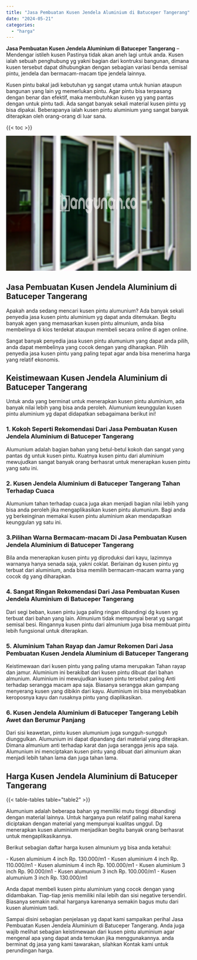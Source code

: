 ```yaml
---
title: "Jasa Pembuatan Kusen Jendela Aluminium di Batuceper Tangerang"
date: "2024-05-21"
categories: 
  - "harga"
---
```


**Jasa Pembuatan Kusen Jendela Aluminium di Batuceper Tangerang** – Mendengar istileh kusen Pastinya tidak akan aneh lagi untuk anda. Kusen ialah sebuah penghubung yg yakni bagian dari kontruksi bangunan, dimana kusen tersebut dapat dihubungkan dengan sebagian variasi benda semisal pintu, jendela dan bermacam-macam tipe jendela lainnya.

Kusen pintu bakal jadi kebutuhan yg sangat utama untuk hunian ataupun bangunan yang lain yg memerlukan pintu. Agar pintu bisa terpasang dengan benar dan efektif, maka membutuhkan kusen yg yang pantas dengan untuk pintu tadi. Ada sangat banyak sekali material kusen pintu yg bisa dipakai. Beberapanya ialah kusen pintu aluminium yang sangat banyak diterapkan oleh orang-orang di luar sana.

{{< toc >}}

![Jasa Pembuatan Kusen Jendela Aluminium di Batuceper Tangerang](/images/harga-kusen-jendela-alumunium-42.png)

## Jasa Pembuatan Kusen Jendela Aluminium di Batuceper Tangerang

Apakah anda sedang mencari kusen pintu alumunium? Ada banyak sekali penyedia jasa kusen pintu aluminium yg dapat anda ditemukan. Begitu banyak agen yang memasarkan kusen pintu almunium, anda bisa membelinya di kios terdekat ataupun membeli secara online di agen online.

Sangat banyak penyedia jasa kusen pintu alumunium yang dapat anda pilih, anda dapat membelinya yang cocok dengan yang diharapkan. Pilih penyedia jasa kusen pintu yang paling tepat agar anda bisa menerima harga yang relatif ekonomis.

## Keistimewaan Kusen Jendela Aluminium di Batuceper Tangerang

Untuk anda yang berminat untuk menerapkan kusen pintu aluminium, ada banyak nilai lebih yang bisa anda peroleh. Alumunium keunggulan kusen pintu aluminium yg dapat didapatkan sebagaimana berikut ini!

### 1\. Kokoh Seperti Rekomendasi Dari Jasa Pembuatan Kusen Jendela Aluminium di Batuceper Tangerang

Alumunium adalah bagian bahan yang betul-betul kokoh dan sangat yang pantas dg untuk kusen pintu. Kuatnya kusen pintu dari aluminium mewujudkan sangat banyak orang berhasrat untuk menerapkan kusen pintu yang satu ini.

### 2\. Kusen Jendela Aluminium di Batuceper Tangerang Tahan Terhadap Cuaca

Alumunium tahan terhadap cuaca juga akan menjadi bagian nilai lebih yang bisa anda peroleh jika mengaplikasikan kusen pintu alumunium. Bagi anda yg berkeinginan memakai kusen pintu aluminium akan mendapatkan keunggulan yg satu ini.

### 3.Pilihan Warna Bermacam-macam Di Jasa Pembuatan Kusen Jendela Aluminium di Batuceper Tangerang

Bila anda menerapkan kusen pintu yg diproduksi dari kayu, lazimnya warnanya hanya senada saja, yakni coklat. Berlainan dg kusen pintu yg terbuat dari aluminium, anda bisa memilih bermacam-macam warna yang cocok dg yang diharapkan.

### 4\. Sangat Ringan Rekomendasi Dari Jasa Pembuatan Kusen Jendela Aluminium di Batuceper Tangerang

Dari segi beban, kusen pintu juga paling ringan dibandingi dg kusen yg terbuat dari bahan yang lain. Almunium tidak mempunyai berat yg sangat semisal besi. Ringannya kusen pintu dari almunium juga bisa membuat pintu lebih fungsional untuk diterapkan.

### 5\. Aluminium Tahan Rayap dan Jamur Rekomen Dari Jasa Pembuatan Kusen Jendela Aluminium di Batuceper Tangerang

Keistimewaan dari kusen pintu yang paling utama merupakan Tahan rayap dan jamur. Aluminium ini berakibat dari kusen pintu dibuat dari bahan almunium. Aluminium ini mewujudkan kusen pintu tersebut paling Anti terhadap serangga macam apa saja. Biasanya serangga akan gampang menyerang kusen yang dibikin dari kayu. Aluminium ini bisa menyebabkan keroposnya kayu dan rusaknya pintu yang diaplikasikan.

### 6\. Kusen Jendela Aluminium di Batuceper Tangerang Lebih Awet dan Berumur Panjang

Dari sisi keawetan, pintu kusen alumunium juga sungguh-sungguh diunggulkan. Alumunium ini dapat dipandang dari material yang diterapkan. Dimana almunium anti terhadap karat dan juga serangga jenis apa saja. Alumunium ini menciptakan kusen pintu yang dibuat dari almunium akan menjadi lebih tahan lama dan juga tahan lama.

## Harga Kusen Jendela Aluminium di Batuceper Tangerang

{{< table-tables table="table2" >}}

Alumunium adalah beberapa bahan yg memiliki mutu tinggi dibandingi dengan material lainnya. Untuk harganya pun relatif paling mahal karena diciptakan dengan material yang mempunyai kualitas unggul. Dg menerapkan kusen aluminium menjadikan begitu banyak orang berhasrat untuk mengaplikasikannya.

Berikut sebagian daftar harga kusen almunium yg bisa anda ketahui:

\- Kusen aluminium 4 inch Rp. 130.000/m1 - Kusen aluminium 4 inch Rp. 110.000/m1 - Kusen aluminium 4 inch Rp. 100.000/m1 - Kusen aluminium 3 inch Rp. 90.000/m1 - Kusen alumunium 3 inch Rp. 100.000/m1 - Kusen alumunium 3 inch Rp. 130.000/m1

Anda dapat membeli kusen pintu aluminium yang cocok dengan yang didambakan. Tiap-tiap jenis memiliki nilai lebih dan sisi negative tersendiri. Biasanya semakin mahal harganya karenanya semakin bagus mutu dari kusen aluminium tadi.

Sampai disini sebagian penjelasan yg dapat kami sampaikan perihal Jasa Pembuatan Kusen Jendela Aluminium di Batuceper Tangerang. Anda juga wajib melihat sebagian keistimewaan dari kusen pintu aluminium agar mengenal apa yang dapat anda temukan jika menggunakannya. anda berminat dg jasa yang kami tawarakan, silahkan Kontak kami untuk perundingan harga.
